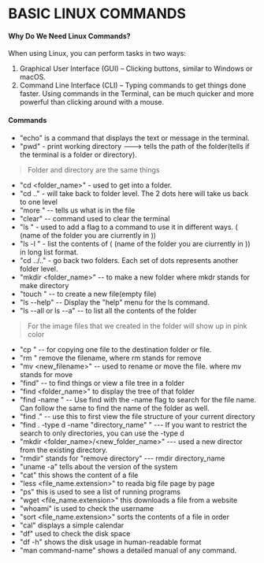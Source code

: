 # BASIC LINUX COMMANDS 

#### Why Do We Need Linux Commands?
When using Linux, you can perform tasks in two ways:
1. Graphical User Interface (GUI) – Clicking buttons, similar to Windows or macOS.
2. Command Line Interface (CLI) – Typing commands to get things done faster.
Using commands in the Terminal, can be much quicker and more powerful than clicking around with a mouse.


#### Commands
* "echo" is a command that displays the text or message in the terminal. 
* "pwd" - print working directory ---> tells the path of the folder(tells if the terminal is a folder or directory). 
> Folder and directory are the same things
* "cd <folder_name>" - used to get into a folder. 
* "cd .." - will take back to folder level. The 2 dots here will take us back to one level 
* "more <filename>" -- tells us what is in the file 
* "clear" -- command used to clear the terminal 
* "ls <flag>" - used to add a flag to a command to use it in different ways. (<flag> (name of the folder you are ciurrently in ))
* "ls -l <flag>" - list the contents of (<flag> (name of the folder you are ciurrently in )) in long list format. 
* "cd ../.." - go back two folders. Each set of dots represents another folder level.
* "mkdir <folder_name>" -- to make a new folder where mkdr stands for make directory 
* "touch <filename> " -- to create a new file(empty file)
* "ls --help" -- Display the "help" menu for the ls command.
* "ls --all or ls --a" -- to list all the contents of the folder 
> For the image files that we created in the folder will show up in pink color
* "cp <file> <destination>" -- for copying one file to the destination folder or file. 
* "rm <filename>" remove the filename, where rm stands for remove
* "mv <filename> <new_filename>" -- used to rename or move the file. where mv stands for move
* "find" -- to find things or view a file tree in a folder
* "find <folder_name>" to display the tree of that folder 
* "find -name <filename>" -- Use find with the -name flag to search for the file name. Can follow the same to find the name of the folder as well.
* "find ." -- use this to first view the file structure of your current directory
* "find . -type d -name "directory_name" " --- If you want to restrict the search to only directories, you can use the -type d
* "mkdir <folder_name>/<new_folder_name>" --- used a new director from the existing directory. 
* "rmdir" stands for "remove directory" --- rmdir directory_name
* "uname -a" tells about the version of the system
* "cat" this shows the content of a file
* "less <file_name.extension>" to reada big file page by page
* "ps" this is used to see a list of running programs
* "wget <file_name.extension>" this downloads a file from a website
* "whoami" is used to check the username
* "sort <file_name.extension>" sorts the contents of a file in order
* "cal" displays a simple calendar
* "df" used to check the disk space
* "df -h" shows the disk usage in human-readable format
* "man command-name" shows a detailed manual of any command. 
